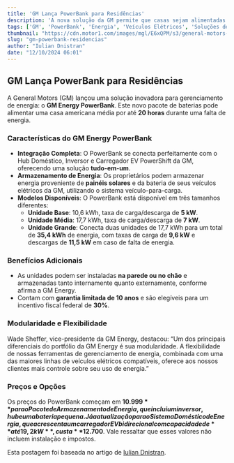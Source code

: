 ```yaml
---
title: 'GM Lança PowerBank para Residências'
description: 'A nova solução da GM permite que casas sejam alimentadas por baterias por 20 horas.'
tags: ['GM', 'PowerBank', 'Energia', 'Veículos Elétricos', 'Soluções de Energia']
thumbnail: "https://cdn.motor1.com/images/mgl/E6xQPM/s3/general-motors-energy-storage.jpg"
slug: "gm-powerbank-residencias"
author: "Iulian Dnistran"
date: "12/10/2024 06:01"
---
```


## GM Lança PowerBank para Residências

A General Motors (GM) lançou uma solução inovadora para gerenciamento de energia: o **GM Energy PowerBank**. Este novo pacote de baterias pode alimentar uma casa americana média por até **20 horas** durante uma falta de energia.

### Características do GM Energy PowerBank
- **Integração Completa**: O PowerBank se conecta perfeitamente com o Hub Doméstico, Inversor e Carregador EV PowerShift da GM, oferecendo uma solução **tudo-em-um**.
- **Armazenamento de Energia**: Os proprietários podem armazenar energia proveniente de **painéis solares** e da bateria de seus veículos elétricos da GM, utilizando o sistema veículo-para-carga.
- **Modelos Disponíveis**: O PowerBank está disponível em três tamanhos diferentes:
  - **Unidade Base**: 10,6 kWh, taxa de carga/descarga de **5 kW**.
  - **Unidade Média**: 17,7 kWh, taxa de carga/descarga de **7 kW**.
  - **Unidade Grande**: Conecta duas unidades de 17,7 kWh para um total de **35,4 kWh** de energia, com taxas de carga de **9,6 kW** e descargas de **11,5 kW** em caso de falta de energia.

### Benefícios Adicionais
- As unidades podem ser instaladas **na parede ou no chão** e armazenadas tanto internamente quanto externamente, conforme afirma a GM Energy.
- Contam com **garantia limitada de 10 anos** e são elegíveis para um incentivo fiscal federal de **30%**.

### Modularidade e Flexibilidade
Wade Sheffer, vice-presidente da GM Energy, destacou: “Um dos principais diferenciais do portfólio da GM Energy é sua modularidade. A flexibilidade de nossas ferramentas de gerenciamento de energia, combinada com uma das maiores linhas de veículos elétricos compatíveis, oferece aos nossos clientes mais controle sobre seu uso de energia.”

### Preços e Opções
Os preços do PowerBank começam em **$10.999** para o Pacote de Armazenamento de Energia, que inclui um inversor, hub e uma bateria pequena. Já a atualização para o Sistema Doméstico de Energia, que acrescenta um carregador EV bidirecional com capacidade de **até 19,2 kW**, custa **$12.700**. Vale ressaltar que esses valores não incluem instalação e impostos.

Esta postagem foi baseada no artigo de [Iulian Dnistran](https://insideevs.com/news/737061/gm-home-powerbank-energy-storage/).